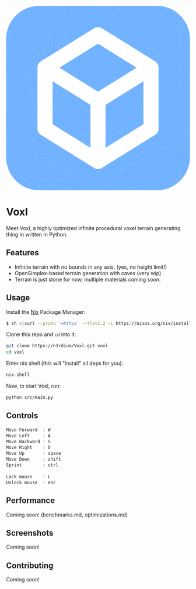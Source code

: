 <p align=center>
    <img src="./assets/voxl_logo.svg" alt="Voxl Logo" />
</p>

# Voxl
Meet Voxl, a highly optimized infinite procedural voxel terrain generating thing in written in Python.

## Features
- Infinite terrain with no bounds in any axis. (yes, no height limit!)
- OpenSimplex-based terrain generation with caves (very wip)
- Terrain is just stone for now, multiple materials coming soon.

## Usage

Install the [Nix](https://nixos.org/) Package Manager:
```bash
$ sh <(curl --proto '=https' --tlsv1.2 -L https://nixos.org/nix/install) --daemon
```

Clone this repo and `cd` into it:
```bash
git clone https://n3rdium/Voxl.git voxl
cd voxl
```

Enter nix shell (this will "install" all deps for you):
```bash
nix-shell
```

Now, to start Voxl, run:
```bash
python src/main.py
```

## Controls
```
Move Forward  : W
Move Left     : A
Move Backward : S
Move Right    : D
Move Up       : space
Move Down     : shift
Sprint        : ctrl

Lock mouse    : L
Unlock mouse  : esc
```

## Performance
Coming soon! (benchmarks.md, optimizations.md)

## Screenshots
Coming soon!

## Contributing
Coming soon!
